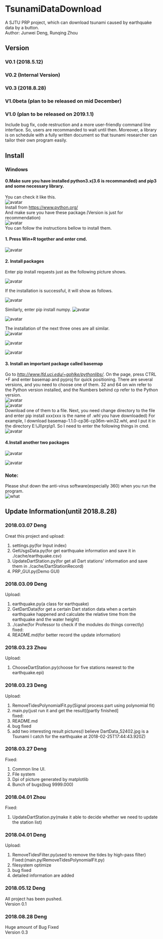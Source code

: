 # TsunamiDataDownload
A SJTU PRP project, which can download tsunami caused by earthquake data by a button. <br>
Author: Junwei Deng, Runqing Zhou

## Version

### V0.1 (2018.5.12)
### V0.2 (Internal Version)
### V0.3 (2018.8.28)
### V1.0beta (plan to be released on mid December)
### V1.0 (plan to be released on 2019.1.1)
Include bug fix, code restruction and a more user-friendly command line interface. So, users are recommanded to wait until then. Moreover, a library is on schedule with a fully written document so that tsunami researcher can tailor their own program easily.

## Install

### Windows

#### 0.Make sure you have installed python3.x(3.6 is recommanded) and pip3 and some necessary library.

You can check it like this.<br>
![avatar](./image/version.JPG)<br> 
Install from https://www.python.org/<br>
And make sure you have these package.(Version is just for recommendation)<br>
![avatar](./image/13.jpg) <br>
You can follow the instructions bellow to install them.

#### 1.	Press Win+R together and enter cmd.

 ![avatar](./image/1.png)<br>

#### 2.	Install packages

Enter pip install requests just as the following picture shows.

![avatar](./image/2.png) 

If the installation is successful, it will show as follows.
 
![avatar](./image/3.png) 

Similarly, enter pip install numpy.
![avatar](./image/4.png)  

![avatar](./image/5.png) 

The installation of the next three ones are all similar.<br>
 ![avatar](./image/6.png) 

 ![avatar](./image/7.png) 

 ![avatar](./image/8.png) 

#### 3.	Install an important package called basemap

Go to *http://www.lfd.uci.edu/~gohlke/pythonlibs/*.
On the page, press CTRL +F and enter basemap and pyproj for quick positioning.  There are several versions, and you need to choose one of them. 32 and 64 on win refer to the Python version installed, and the Numbers behind cp refer to the Python version.<br>
![avatar](./image/9.png) <br>
![avatar](./image/14.JPG) <br>
Download one of them to a file. Next, you need change directory to the file and enter pip install xxx(xxx is the name of .whl you have downloaded)
For example, I download basemap-1.1.0-cp36-cp36m-win32.whl, and I put it in the directory E:\JI\prp\p1. So I need to enter the following things in cmd.
 ![avatar](./image/10.png) 

#### 4.Install another two packages

![avatar](./image/11.png) 

![avatar](./image/12.png)

### Note:

Please shut down the anti-virus software(especially 360) when you run the program.<br>
![what](http://code.cdn.mozilla.net/for-firefox/badges/assets/I-Use-Firefox.png)
 



## Update Information(until 2018.8.28)
### 2018.03.07 Deng
Creat this project and upload:<br> 
1. settings.py(for Input index)<br>
2. GetUsgsData.py(for get earthquake information and save it in ./cache/earthquake.csv)<br>
3. UpdateDartStation.py(for get all Dart stations' information and save them in ./cache/DartStationRecord)<br>
4. PRP_GUI.py(Demo GUI)
### 2018.03.09 Deng
Upload:<br>
1. earthquake.py(a class for earthquake)<br>
2. GetDartData(for get a certain Dart station data when a certain earthquake happened and calculate the relative time from the earthquake and the water height)<br>
3. ./cashe(for Professor to check if the modules do things correctly)<br>
fixed:<br>
1. README.md(for better record the update information)
### 2018.03.23 Zhou
Upload:<br>
1. ChooseDartStation.py(choose for five stations nearest to the earthquake.epi)<br>
### 2018.03.23 Deng
Upload:<br>
1. RemoveTidesPolynomialFit.py(Signal process part using polynomial fit)<br>
2. main.py(just run it and get the result)[partly finished]<br>
fixed:<br>
1. README.md<br>
2. bug fixed<br>
3. add two interesting result pictures(I believe DartData_52402.jpg is a Tsunami I catch for the earthquake at 2018-02-25T17:44:43.920Z)
### 2018.03.27 Deng
Fixed:<br>
1. Common line UI.<br>
2. File system<br>
3. Dpi of picture generated by matplotlib <br>
4. Bunch of bugs(bug 9999.000)
### 2018.04.01 Zhou
Fixed:<br>
1. UpdateDartStation.py(make it able to decide whether we need to update the station list)<br>
### 2018.04.01 Deng
Upload:<br>
1. RemoveTidesFilter.py(used to remove the tides by high-pass filter)<br>
Fixed:(main.py/RemoveTidesPolynomialFit.py)<br>
2. filesystem optimize<br>
3. bug fixed<br>
4. detailed information are added<br>
### 2018.05.12 Deng
All project has been pushed.<br>
Version 0.1
### 2018.08.28 Deng
Huge amount of Bug Fixed<br>
Version 0.3
